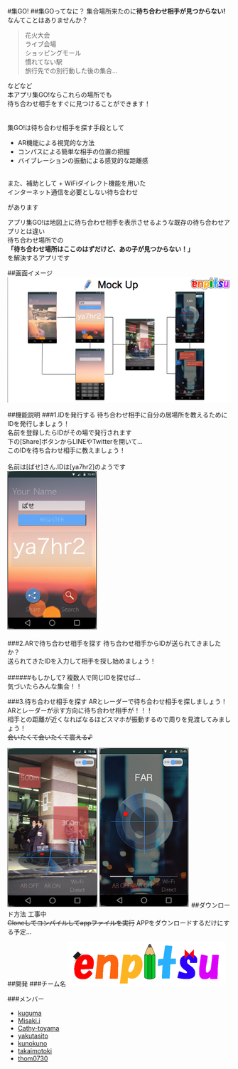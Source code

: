 
#集GO!
##集GOってなに？
集合場所来たのに<a>**待ち合わせ相手が見つからない!**</a><br>
なんてことはありませんか？<br>
<blockquote>
花火大会<br>
ライブ会場<br>
ショッピングモール<br>
慣れてない駅<br>
旅行先での別行動した後の集合...<br>
</blockquote>
などなど<br>
本アプリ集GO!ならこれらの場所でも<br>
待ち合わせ相手をすぐに見つけることができます！<br>
<br><br>
集GO!は待ち合わせ相手を探す手段として

+ AR機能による視覚的な方法
+ コンパスによる簡単な相手の位置の把握
+ バイブレーションの振動による感覚的な距離感
<br>
また、補助として
+ WiFiダイレクト機能を用いた<br>インターネット通信を必要としない待ち合わせ<br>

があります<br>

アプリ集GO!は地図上に待ち合わせ相手を表示させるような既存の待ち合わせアプリとは違い<br>
待ち合わせ場所での<br>
<a>**「待ち合わせ場所はここのはずだけど、あの子が見つからない！」**</a><br>
を解決するアプリです

##画面イメージ
![image2](images/10.22.23.png?raw=true)

##機能説明
###1.IDを発行する
待ち合わせ相手に自分の居場所を教えるためにIDを発行しましょう！<br>
名前を登録したらIDがその場で発行されます<br>
下の[Share]ボタンからLINEやTwitterを開いて...<br>
このIDを待ち合わせ相手に教えましょう！<br>
<br>
名前は[ぱせ]さん.IDは[ya7hr2]のようです<br>
![image3](images/function1.png?raw=true)

###2.ARで待ち合わせ相手を探す
待ち合わせ相手からIDが送られてきましたか？<br>
送られてきたIDを入力して相手を探し始めましょう！<br>
<br>
######もしかして?
複数人で同じIDを探せば...<br>
気づいたらみんな集合！！


###3.待ち合わせ相手を探す
ARとレーダーで待ち合わせ相手を探しましょう！<br>
ARとレーダーが示す方向に待ち合わせ相手が！！！<br>
相手との距離が近くなればなるほどスマホが振動するので周りを見渡してみましょう！<br>
~~会いたくて会いたくて震える♪~~
<br>

![image4](images/function3.png?raw=true)
![image5](images/function4.png?raw=true)
##ダウンロード方法
工事中<br>
~~Cloneしてコンパイルしてappファイルを実行~~
APPをダウンロードするだけにする予定...



##開発
###チーム名
![image1](images/enpitsu.png?raw=true)

###メンバー

+ [kuguma](https://github.com/kuguma)
+ [Misaki.i](https://github.com/paselow-I)
+ [Cathy-toyama](https://github.com/Cathy-toyama)
+ [yakutasito](https://github.com/yakutasito)
+ [kunokuno](https://github.com/kunokuno)
+ [takaimotoki](https://github.com/takaimotoki)
+ [thom0730](https://github.com/thom0730)

